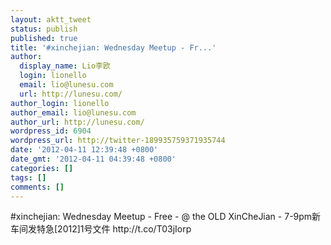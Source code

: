 ```yaml
---
layout: aktt_tweet
status: publish
published: true
title: '#xinchejian: Wednesday Meetup - Fr...'
author:
  display_name: Lio李欧
  login: lionello
  email: lio@lunesu.com
  url: http://lunesu.com/
author_login: lionello
author_email: lio@lunesu.com
author_url: http://lunesu.com/
wordpress_id: 6904
wordpress_url: http://twitter-189935759371935744
date: '2012-04-11 12:39:48 +0800'
date_gmt: '2012-04-11 04:39:48 +0800'
categories: []
tags: []
comments: []
---
```

<p>#xinchejian: <!--:en-->Wednesday Meetup - Free - @ the OLD XinCheJian - 7-9pm<!--:--><!--:zh-->新车间发特急[2012]1号文件<!--:--> http://t.co/T03jIorp</p>

